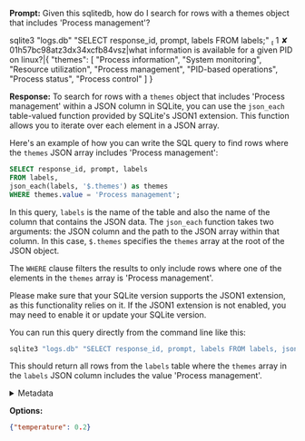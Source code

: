 **Prompt:**
Given this sqlitedb, how do I search for rows with a themes object that includes 'Process management'?

sqlite3 "logs.db"  "SELECT response_id, prompt, labels FROM labels;"                           1 ✘ 
01h57bc98atz3dx34xcfb84vsz|what information is available for a given PID on linux?|{
  "themes": [
    "Process information",
    "System monitoring",
    "Resource utilization",
    "Process management",
    "PID-based operations",
    "Process status",
    "Process control"
  ]
}

**Response:**
To search for rows with a `themes` object that includes 'Process management' within a JSON column in SQLite, you can use the `json_each` table-valued function provided by SQLite's JSON1 extension. This function allows you to iterate over each element in a JSON array.

Here's an example of how you can write the SQL query to find rows where the `themes` JSON array includes 'Process management':

```sql
SELECT response_id, prompt, labels
FROM labels,
json_each(labels, '$.themes') as themes
WHERE themes.value = 'Process management';
```

In this query, `labels` is the name of the table and also the name of the column that contains the JSON data. The `json_each` function takes two arguments: the JSON column and the path to the JSON array within that column. In this case, `$.themes` specifies the `themes` array at the root of the JSON object.

The `WHERE` clause filters the results to only include rows where one of the elements in the `themes` array is 'Process management'.

Please make sure that your SQLite version supports the JSON1 extension, as this functionality relies on it. If the JSON1 extension is not enabled, you may need to enable it or update your SQLite version.

You can run this query directly from the command line like this:

```sh
sqlite3 "logs.db" "SELECT response_id, prompt, labels FROM labels, json_each(labels, '$.themes') as themes WHERE themes.value = 'Process management';"
```

This should return all rows from the `labels` table where the `themes` array in the `labels` JSON column includes the value 'Process management'.

<details><summary>Metadata</summary>

- Duration: 23402 ms
- Datetime: 2023-12-31T13:10:02.455976
- Model: gpt-4-1106-preview

</details>

**Options:**
```json
{"temperature": 0.2}
```

